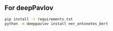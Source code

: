 For deepPavlov
---
```bash
pip install -r requirements.txt
python -m deeppavlov install ner_ontonotes_bert
```